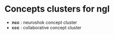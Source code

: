 # Concepts clusters for ngl

- **ncc** : neuroshok concept cluster
- **ccc** : collaborative concept cluster
